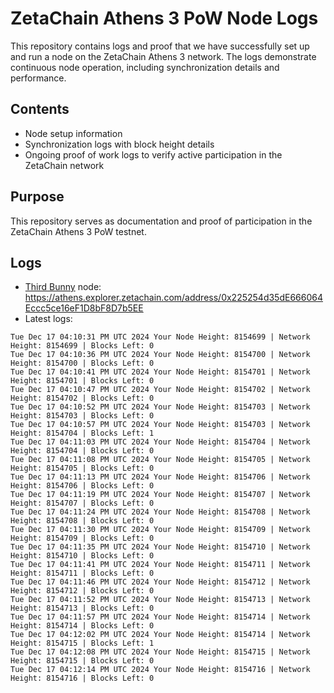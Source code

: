 # ZetaChain Athens 3 PoW Node Logs
This repository contains logs and proof that we have successfully set up and run a node on the ZetaChain Athens 3 network. The logs demonstrate continuous node operation, including synchronization details and performance.

## Contents
- Node setup information
- Synchronization logs with block height details
- Ongoing proof of work logs to verify active participation in the ZetaChain network

## Purpose
This repository serves as documentation and proof of participation in the ZetaChain Athens 3 PoW testnet.

## Logs

- [Third Bunny](https://thirdbunny.xyz/) node: https://athens.explorer.zetachain.com/address/0x225254d35dE666064Eccc5ce16eF1D8bF8D7b5EE
- Latest logs:
```
Tue Dec 17 04:10:31 PM UTC 2024 Your Node Height: 8154699 | Network Height: 8154699 | Blocks Left: 0
Tue Dec 17 04:10:36 PM UTC 2024 Your Node Height: 8154700 | Network Height: 8154700 | Blocks Left: 0
Tue Dec 17 04:10:41 PM UTC 2024 Your Node Height: 8154701 | Network Height: 8154701 | Blocks Left: 0
Tue Dec 17 04:10:47 PM UTC 2024 Your Node Height: 8154702 | Network Height: 8154702 | Blocks Left: 0
Tue Dec 17 04:10:52 PM UTC 2024 Your Node Height: 8154703 | Network Height: 8154703 | Blocks Left: 0
Tue Dec 17 04:10:57 PM UTC 2024 Your Node Height: 8154703 | Network Height: 8154704 | Blocks Left: 1
Tue Dec 17 04:11:03 PM UTC 2024 Your Node Height: 8154704 | Network Height: 8154704 | Blocks Left: 0
Tue Dec 17 04:11:08 PM UTC 2024 Your Node Height: 8154705 | Network Height: 8154705 | Blocks Left: 0
Tue Dec 17 04:11:13 PM UTC 2024 Your Node Height: 8154706 | Network Height: 8154706 | Blocks Left: 0
Tue Dec 17 04:11:19 PM UTC 2024 Your Node Height: 8154707 | Network Height: 8154707 | Blocks Left: 0
Tue Dec 17 04:11:24 PM UTC 2024 Your Node Height: 8154708 | Network Height: 8154708 | Blocks Left: 0
Tue Dec 17 04:11:30 PM UTC 2024 Your Node Height: 8154709 | Network Height: 8154709 | Blocks Left: 0
Tue Dec 17 04:11:35 PM UTC 2024 Your Node Height: 8154710 | Network Height: 8154710 | Blocks Left: 0
Tue Dec 17 04:11:41 PM UTC 2024 Your Node Height: 8154711 | Network Height: 8154711 | Blocks Left: 0
Tue Dec 17 04:11:46 PM UTC 2024 Your Node Height: 8154712 | Network Height: 8154712 | Blocks Left: 0
Tue Dec 17 04:11:52 PM UTC 2024 Your Node Height: 8154713 | Network Height: 8154713 | Blocks Left: 0
Tue Dec 17 04:11:57 PM UTC 2024 Your Node Height: 8154714 | Network Height: 8154714 | Blocks Left: 0
Tue Dec 17 04:12:02 PM UTC 2024 Your Node Height: 8154714 | Network Height: 8154715 | Blocks Left: 1
Tue Dec 17 04:12:08 PM UTC 2024 Your Node Height: 8154715 | Network Height: 8154715 | Blocks Left: 0
Tue Dec 17 04:12:14 PM UTC 2024 Your Node Height: 8154716 | Network Height: 8154716 | Blocks Left: 0
```
